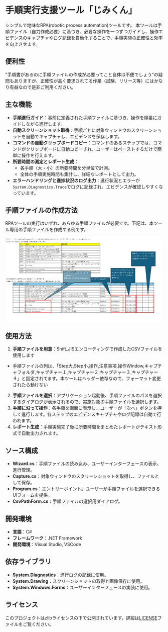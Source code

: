# 手順実行支援ツール「じみくん」
シンプルで地味なRPA(robotic process automation)ツールです。
本ツールは手順ファイル（自力作成必要）に基づき、必要な操作を一つずつガイドし、操作エビデンスのキャプチャやログ記録を自動化することで、手順実施の正確性と効率を向上させます。

## 便利性
"手順書があるのに手順ファイルの作成が必要ってこと自体は不便でしょう"の疑問もありますが、正確性が高く要求されてる作業（試験、リリース等）にはかなり有益なので是非ご利用ください。

## 主な機能

- **手順進行ガイド**：事前に定義された手順ファイルに基づき、操作を順番にガイドしながら進行します。
- **自動スクリーンショット取得**：手順ごとに対象ウィンドウのスクリーンショットを自動でキャプチャし、エビデンスを保存します。
- **コマンドの自動クリップボードコピー**：コマンドのあるステップでは、コマンドがクリップボードに自動コピーされ、ユーザーはペーストするだけで簡単に操作を行えます。
- **所要時間の測定とレポート生成**：
  - 各手順（大・小）の所要時間を分単位で計測。
  - 全体の手順実施時間も集計し、詳細なレポートとして出力。
- **エラーハンドリングと進捗状況のログ出力**：進行状況とエラーが`System.Diagnostics.Trace`でログに記録され、エビデンスが確認しやすくなっています。

## 手順ファイルの作成方法
RPAツールの実行はいずれ、あらゆる手順ファイルが必要です。下記は、本ツール専用の手順ファイルを作成する例です。
<div style="display: grid; place-items: center;">
  <img src="https://github.com/choutassou/Jimikun/blob/master/instruction-sample.jpg" alt="manual"/>
</div>


## 使用方法

1. **手順ファイルを用意**：Shift_JISエンコーディングで作成したCSVファイルを使用します
 - 手順ファイルの列は、「Step大,Step小,操作,注意事項,操作Window,キャプチャフォルダ,キャプチャー１,キャプチャー２,キャプチャー３,キャプチャー４」と固定されてます。本ツールはヘッダー依存なので、フォーマット変更されたら動けない
2. **手順ファイルを選択**：アプリケーション起動後、手順ファイルのパスを選択するダイアログが表示されるので、実施対象の手順ファイルを選択します。
3. **手順に沿って操作**：各手順を画面に表示し、ユーザーが「次へ」ボタンを押して進行します。各ステップのエビデンスキャプチャやログ記録は自動で行われます。
4. **レポート生成**：手順実施完了後に所要時間をまとめたレポートがテキスト形式で自動出力されます。

## ソース構成

- **Wizard.cs**：手順ファイルの読み込み、ユーザーインターフェースの表示、進行管理。
- **Capture.cs**：対象ウィンドウのスクリーンショットを取得し、ファイルとして保存。
- **Program.cs**：エントリーポイント。ユーザーが手順ファイルを選択できるUIフォームを提供。
- **CsvPathForm.cs**：手順ファイルの選択用ダイアログ。

## 開発環境

- **言語**：C#
- **フレームワーク**：.NET Framework
- **開発環境**：Visual Studio, VSCode

## 依存ライブラリ

- **System.Diagnostics**：進行ログの記録に使用。
- **System.Drawing**：スクリーンショットの取得と画像保存に使用。
- **System.Windows.Forms**：ユーザーインターフェースの実装に使用。

## ライセンス

このプロジェクトはzlibライセンスの下で公開されています。詳細は[LICENSE](./LICENSE)ファイルをご覧ください。
